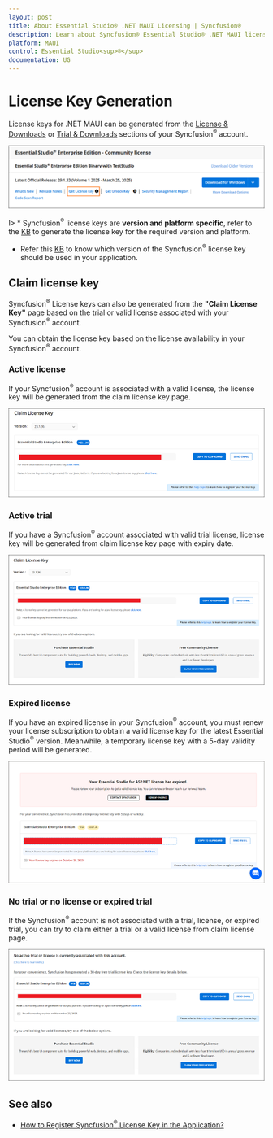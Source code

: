 ```yaml
---
layout: post
title: About Essential Studio® .NET MAUI Licensing | Syncfusion®
description: Learn about Syncfusion® Essential Studio® .NET MAUI license key, how to generate the license key, how to register the license key, and more details.
platform: MAUI
control: Essential Studio<sup>®</sup>
documentation: UG
---
```



# License Key Generation

License keys for .NET MAUI can be generated from the [License & Downloads](https://www.syncfusion.com/account/downloads) or [Trial & Downloads](https://www.syncfusion.com/account/manage-trials/downloads) sections of your Syncfusion<sup>®</sup> account. 

![Get license key](licensing-images/generate-license.png)

I> * Syncfusion<sup>®</sup> license keys are **version and platform specific**, refer to the [KB](https://support.syncfusion.com/kb/article/7898/how-to-generate-license-key-for-licensed-products) to generate the license key for the required version and platform.
* Refer this [KB](https://support.syncfusion.com/kb/article/7865/which-version-syncfusion-license-key-should-i-use-in-my-application) to know which version of the Syncfusion<sup>®</sup> license key should be used in your application.

## Claim license key

Syncfusion<sup>®</sup> License keys can also be generated from the **"Claim License Key"** page based on the trial or valid license associated with your Syncfusion<sup>®</sup> account.

You can obtain the license key based on the license availability in your Syncfusion<sup>®</sup> account.

### Active license

If your Syncfusion<sup>®</sup> account is associated with a valid license, the license key will be generated from the claim license key page.

![Active license](licensing-images/active-license.png)

### Active trial

If you have a Syncfusion<sup>®</sup> account associated with valid trial license, license key will be generated from claim license key page with expiry date.

![Active trial](licensing-images/active-trial.png)

### Expired license

If you have an expired license in your Syncfusion<sup>®</sup> account, you must renew your license subscription to obtain a valid license key for the latest Essential Studio<sup>®</sup> version. Meanwhile, a temporary license key with a 5-day validity period will be generated.

![Expired license](licensing-images/expired-license.png)

### No trial or no license or expired trial

If the Syncfusion<sup>®</sup> account is not associated with a trial, license, or expired trial, you can try to claim either a trial or a valid license from claim license page.

![No trial or no license](licensing-images/no-active-trial-or-license.png)

## See also

* [How to Register Syncfusion<sup>®</sup> License Key in the Application?](https://help.syncfusion.com/maui/licensing/how-to-register-in-an-application)
